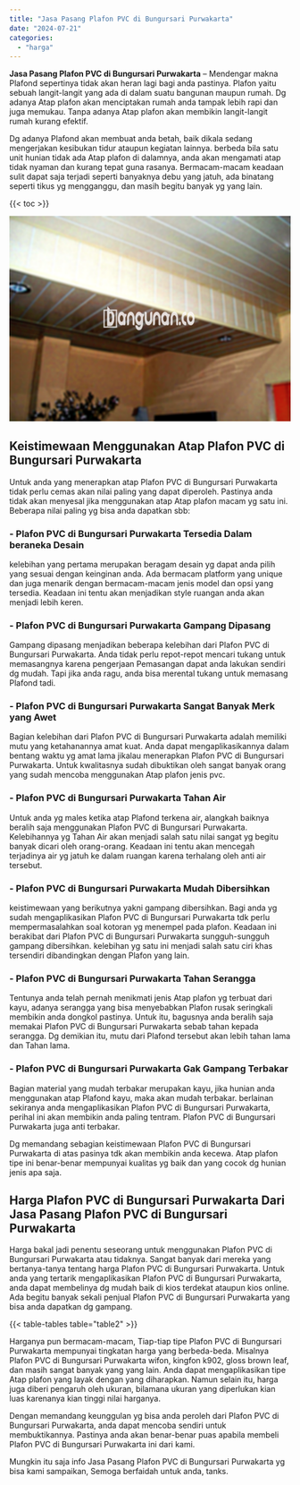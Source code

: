 ```yaml
---
title: "Jasa Pasang Plafon PVC di Bungursari Purwakarta"
date: "2024-07-21"
categories: 
  - "harga"
---
```


**Jasa Pasang Plafon PVC di Bungursari Purwakarta** – Mendengar makna Plafond sepertinya tidak akan heran lagi bagi anda pastinya. Plafon yaitu sebuah langit-langit yang ada di dalam suatu bangunan maupun rumah. Dg adanya Atap plafon akan menciptakan rumah anda tampak lebih rapi dan juga memukau. Tanpa adanya Atap plafon akan membikin langit-langit rumah kurang efektif.

Dg adanya Plafond akan membuat anda betah, baik dikala sedang mengerjakan kesibukan tidur ataupun kegiatan lainnya. berbeda bila satu unit hunian tidak ada Atap plafon di dalamnya, anda akan mengamati atap tidak nyaman dan kurang tepat guna rasanya. Bermacam-macam keadaan sulit dapat saja terjadi seperti banyaknya debu yang jatuh, ada binatang seperti tikus yg mengganggu, dan masih begitu banyak yg yang lain.

{{< toc >}}

![Jasa Pasang Plafon PVC di Bungursari Purwakarta](/images/flafond-pvc-murah06.png)

## Keistimewaan Menggunakan Atap Plafon PVC di Bungursari Purwakarta

Untuk anda yang menerapkan atap Plafon PVC di Bungursari Purwakarta tidak perlu cemas akan nilai paling yang dapat diperoleh. Pastinya anda tidak akan menyesal jika menggunakan atap Atap plafon macam yg satu ini. Beberapa nilai paling yg bisa anda dapatkan sbb:

### \- Plafon PVC di Bungursari Purwakarta Tersedia Dalam beraneka Desain

kelebihan yang pertama merupakan beragam desain yg dapat anda pilih yang sesuai dengan keinginan anda. Ada bermacam platform yang unique dan juga menarik dengan bermacam-macam jenis model dan opsi yang tersedia. Keadaan ini tentu akan menjadikan style ruangan anda akan menjadi lebih keren.

### \- Plafon PVC di Bungursari Purwakarta Gampang Dipasang

Gampang dipasang menjadikan beberapa kelebihan dari Plafon PVC di Bungursari Purwakarta. Anda tidak perlu repot-repot mencari tukang untuk memasangnya karena pengerjaan Pemasangan dapat anda lakukan sendiri dg mudah. Tapi jika anda ragu, anda bisa merental tukang untuk memasang Plafond tadi.

### \- Plafon PVC di Bungursari Purwakarta Sangat Banyak Merk yang Awet

Bagian kelebihan dari Plafon PVC di Bungursari Purwakarta adalah memiliki mutu yang ketahanannya amat kuat. Anda dapat mengaplikasikannya dalam bentang waktu yg amat lama jikalau menerapkan Plafon PVC di Bungursari Purwakarta. Untuk kwalitasnya sudah dibuktikan oleh sangat banyak orang yang sudah mencoba menggunakan Atap plafon jenis pvc.

### \- Plafon PVC di Bungursari Purwakarta Tahan Air

Untuk anda yg males ketika atap Plafond terkena air, alangkah baiknya beralih saja menggunakan Plafon PVC di Bungursari Purwakarta. Kelebihannya yg Tahan Air akan menjadi salah satu nilai sangat yg begitu banyak dicari oleh orang-orang. Keadaan ini tentu akan mencegah terjadinya air yg jatuh ke dalam ruangan karena terhalang oleh anti air tersebut.

### \- Plafon PVC di Bungursari Purwakarta Mudah Dibersihkan

keistimewaan yang berikutnya yakni gampang dibersihkan. Bagi anda yg sudah mengaplikasikan Plafon PVC di Bungursari Purwakarta tdk perlu mempermasalahkan soal kotoran yg menempel pada plafon. Keadaan ini berakibat dari Plafon PVC di Bungursari Purwakarta sungguh-sungguh gampang dibersihkan. kelebihan yg satu ini menjadi salah satu ciri khas tersendiri dibandingkan dengan Plafon yang lain.

### \- Plafon PVC di Bungursari Purwakarta Tahan Serangga

Tentunya anda telah pernah menikmati jenis Atap plafon yg terbuat dari kayu, adanya serangga yang bisa menyebabkan Plafon rusak seringkali membikin anda dongkol pastinya. Untuk itu, bagusnya anda beralih saja memakai Plafon PVC di Bungursari Purwakarta sebab tahan kepada serangga. Dg demikian itu, mutu dari Plafond tersebut akan lebih tahan lama dan Tahan lama.

### \- Plafon PVC di Bungursari Purwakarta Gak Gampang Terbakar

Bagian material yang mudah terbakar merupakan kayu, jika hunian anda menggunakan atap Plafond kayu, maka akan mudah terbakar. berlainan sekiranya anda mengaplikasikan Plafon PVC di Bungursari Purwakarta, perihal ini akan membikin anda paling tentram. Plafon PVC di Bungursari Purwakarta juga anti terbakar.

Dg memandang sebagian keistimewaan Plafon PVC di Bungursari Purwakarta di atas pasinya tdk akan membikin anda kecewa. Atap plafon tipe ini benar-benar mempunyai kualitas yg baik dan yang cocok dg hunian jenis apa saja.

## Harga Plafon PVC di Bungursari Purwakarta Dari Jasa Pasang Plafon PVC di Bungursari Purwakarta

Harga bakal jadi penentu seseorang untuk menggunakan Plafon PVC di Bungursari Purwakarta atau tidaknya. Sangat banyak dari mereka yang bertanya-tanya tentang harga Plafon PVC di Bungursari Purwakarta. Untuk anda yang tertarik mengaplikasikan Plafon PVC di Bungursari Purwakarta, anda dapat membelinya dg mudah baik di kios terdekat ataupun kios online. Ada begitu banyak sekali penjual Plafon PVC di Bungursari Purwakarta yang bisa anda dapatkan dg gampang.

{{< table-tables table="table2" >}}

Harganya pun bermacam-macam, Tiap-tiap tipe Plafon PVC di Bungursari Purwakarta mempunyai tingkatan harga yang berbeda-beda. Misalnya Plafon PVC di Bungursari Purwakarta wifon, kingfon k902, gloss brown leaf, dan masih sangat banyak yang yang lain. Anda dapat mengaplikasikan tipe Atap plafon yang layak dengan yang diharapkan. Namun selain itu, harga juga diberi pengaruh oleh ukuran, bilamana ukuran yang diperlukan kian luas karenanya kian tinggi nilai harganya.

Dengan memandang keunggulan yg bisa anda peroleh dari Plafon PVC di Bungursari Purwakarta, anda dapat mencoba sendiri untuk membuktikannya. Pastinya anda akan benar-benar puas apabila membeli Plafon PVC di Bungursari Purwakarta ini dari kami.

Mungkin itu saja info Jasa Pasang Plafon PVC di Bungursari Purwakarta yg bisa kami sampaikan, Semoga berfaidah untuk anda, tanks.
